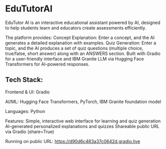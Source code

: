 # EduTutorAI
EduTutor AI is an interactive educational assistant powered by AI, designed to help students learn and educators create assessments efficiently. 

The platform provides:
Concept Explanation: Enter a concept, and the AI generates a detailed explanation with examples.
Quiz Generation: Enter a topic, and the AI produces a set of quiz questions (multiple choice, true/false, short answer) along with an ANSWERS section.
Built with Gradio for a user-friendly interface and IBM Granite LLM via Hugging Face Transformers for AI-powered responses.

## Tech Stack:

Frontend & UI: Gradio

AI/ML: Hugging Face Transformers, PyTorch, IBM Granite foundation model

Languages: Python

Features:
Simple, interactive web interface for learning and quiz generation
AI-generated personalized explanations and quizzes
Shareable public URL via Gradio (share=True)

 Running on public URL: https://d90d6c483a37c0642d.gradio.live
